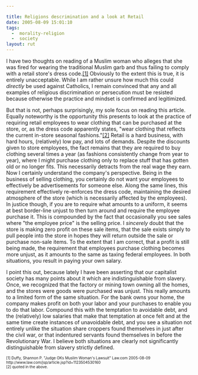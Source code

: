 ```yaml
---

title: Religions descrimination and a look at Retail
date: 2005-08-09 15:01:10
tags:
  -  morality-religion
  -  society
layout: rut
---
```


<p>I have two thoughts on reading of a Muslim woman who alleges that she was fired for wearing the traditional Muslim garb and thus failing to comply with a retail store's dress code.<a href="http://www.law.com/jsp/article.jsp?id=1123504530160">[1]</a> Obviously to the extent this is true, it is entirely unacceptable. While I am rather unsure how much this could <em>directly</em> be used against Catholics, I remain convinced that any and all examples of religious discrimination or persecution must be resisted because otherwise the practice and mindset is confirmed and legitimized.</p>  <p>But that is not, perhaps surprisingly, my sole focus on reading this article.  Equally noteworthy is the opportunity this presents to look at the practice of requiring retail employees to wear clothing that can be purchased at the store, or, as the dress code apparently states, "wear clothing that reflects the current in-store seasonal fashions."<a href="http://www.law.com/jsp/article.jsp?id=1123504530160">[2]</a> Retail is a hard business, with hard hours, (relatively) low pay, and lots of demands.  Despite the discounts given to store employees, the fact remains that they are required to buy clothing several times a year (as fashions consistently change from year to year), where I might purchase clothing only to replace stuff that has gotten old or no longer fits.  This necessarily detracts from the real wage they earn.  Now I certainly understand the company's perspective. Being in the business of selling clothing, you certainly do not want your employees to effectively be advertisements for someone else. Along the same lines, this requirement effectively re-enforces the dress code, maintaining the desired atmosphere of the store (which is necessarily affected by the employees).  In justice though, if you are to require what amounts to a uniform, it seems at best border-line unjust to then turn around and require the employee purchase it.  This is compounded by the fact that occasionally you see sales where "the employee price" is the selling price. I <em>sincerely</em> doubt that the store is making zero profit on these sale items, that the sale exists simply to pull people into the store in hopes they will return outside the sale or purchase non-sale items.  To the extent that I am correct, that a profit is still being made, the requirement that employees purchase clothing becomes more unjust, as it amounts to the same as taxing federal employees. In both situations, you result in paying your own salary.</p>  <p>I point this out, because lately I have been asserting that our capitalist society has many points about it which are indistinguishable from slavery.  Once, we recognized that the factory or mining town owning all the homes, and the stores were goods were purchased was unjust.  This really amounts to a limited form of the same situation.  For the bank owns your home, the company makes profit on both your labor and your purchases to enable you to do that labor.  Compound this with the temptation to avoidable debt, and the (relatively) low salaries that make that temptation at once felt and at the same time create instances of unavoidable debt, and you see a situation not entirely unlike the situation share croppers found themselves in just after the civil war, or that indentured servants found themselves in before the Revolutionary War.  I believe both situations are clearly not significantly distinguishable from slavery strictly defined.</p>  <font size="-2"> [1] Duffy, Shannon P.  "Judge OKs Muslim Woman's Lawsuit" Law.com 2005-08-09 http://www.law.com/jsp/article.jsp?id=1123504530160 <br  /> [2] quoted in the above.  </font>

